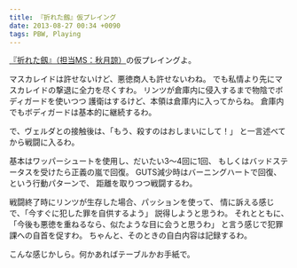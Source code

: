 ```yaml
---
title: 『折れた劔』仮プレイング
date: 2013-08-27 00:34 +0090
tags: PBW, Playing
---
```


[『折れた劔』（担当MS：秋月諒）](http://t-walker.jp/eb/adventure/op.cgi?sceid=15859)の仮プレイングよ。

マスカレイドは許せないけど、悪徳商人も許せないわね。
でも私情より先にマスカレイドの撃退に全力を尽くすわ。
リンツが倉庫内に侵入するまで物陰でボディガードを使いつつ
護衛はするけど、本領は倉庫内に入ってからね。
倉庫内でもボディガードは基本的に継続するわ。

で、ヴェルダとの接触後は、「もう、殺すのはおしまいにして！」
と一言述べてから戦闘に入るわ。

基本はワッパーシュートを使用し、だいたい3～4回に1回、
もしくはバッドステータスを受けたら正義の嵐で回復。
GUTS減少時はバーニングハートで回復、という行動パターンで、
距離を取りつつ戦闘するわ。

戦闘終了時にリンツが生存した場合、パッションを使って、
情に訴える感じで、「今すぐに犯した罪を自供するよう」
説得しようと思うわ。
それとともに、
「今後も悪徳を重ねるなら、似たような目に会うと思うわ」
と言う感じで犯罪課への自首を促すわ。
ちゃんと、そのときの自白内容は記録するわ。

こんな感じかしら。何かあればテーブルかお手紙で。
